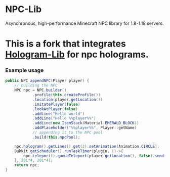 # NPC-Lib

Asynchronous, high-performance Minecraft NPC library for 1.8-1.18 servers.
# This is a fork that integrates <a href="https://github.com/unldenis/Hologram-Lib">Hologram-Lib</a> for npc holograms.

### Example usage

```java
public NPC appendNPC(Player player) {
    // building the NPC
    NPC npc = NPC.builder()
            .profile(this.createProfile())
            .location(player.getLocation())
            .imitatePlayer(false)
            .lookAtPlayer(false)
            .addLine("Hello world")
            .addLine("Hello %%player%%")
            .addLine(new ItemStack(Material.EMERALD_BLOCK))
            .addPlaceholder("%%player%%", Player::getName)
            // appending it to the NPC pool
            .build(this.npcPool);

    npc.hologram().getLines().get(2).setAnimation(Animation.CIRCLE);
    Bukkit.getScheduler().runTaskTimer(plugin, ()->{
        npc.teleport().queueTeleport(player.getLocation(), false).send();
    }, 20L*4, 20L*4);
    return npc;
}
```
